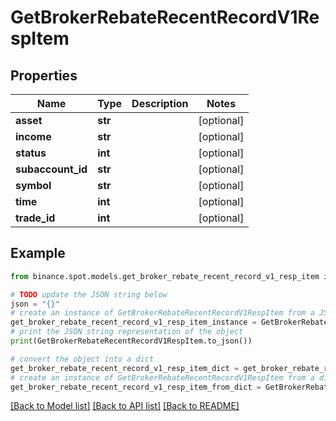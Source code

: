 # GetBrokerRebateRecentRecordV1RespItem


## Properties

Name | Type | Description | Notes
------------ | ------------- | ------------- | -------------
**asset** | **str** |  | [optional] 
**income** | **str** |  | [optional] 
**status** | **int** |  | [optional] 
**subaccount_id** | **str** |  | [optional] 
**symbol** | **str** |  | [optional] 
**time** | **int** |  | [optional] 
**trade_id** | **int** |  | [optional] 

## Example

```python
from binance.spot.models.get_broker_rebate_recent_record_v1_resp_item import GetBrokerRebateRecentRecordV1RespItem

# TODO update the JSON string below
json = "{}"
# create an instance of GetBrokerRebateRecentRecordV1RespItem from a JSON string
get_broker_rebate_recent_record_v1_resp_item_instance = GetBrokerRebateRecentRecordV1RespItem.from_json(json)
# print the JSON string representation of the object
print(GetBrokerRebateRecentRecordV1RespItem.to_json())

# convert the object into a dict
get_broker_rebate_recent_record_v1_resp_item_dict = get_broker_rebate_recent_record_v1_resp_item_instance.to_dict()
# create an instance of GetBrokerRebateRecentRecordV1RespItem from a dict
get_broker_rebate_recent_record_v1_resp_item_from_dict = GetBrokerRebateRecentRecordV1RespItem.from_dict(get_broker_rebate_recent_record_v1_resp_item_dict)
```
[[Back to Model list]](../README.md#documentation-for-models) [[Back to API list]](../README.md#documentation-for-api-endpoints) [[Back to README]](../README.md)


